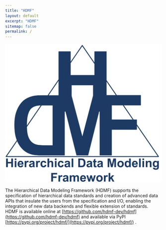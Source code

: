 ```yaml
---
title: "HDMF"
layout: default
excerpt: "HDMF"
sitemap: false
permalink: /
---
```



<img alt="HDMF logo" src="images/hdmf_logo.png" width="550" class="center-block">

The Hierarchical Data Modeling Framework (HDMF) supports the specification of
hierarchical data standards and creation of advanced data APIs that insulate
the users from the specification and I/O, enabling the integration of new
data backends and flexible extension of standards. HDMF is available online at
[https://github.com/hdmf-dev/hdmf](https://github.com/hdmf-dev/hdmf) and
available via PyPI [https://pypi.org/project/hdmf/](https://pypi.org/project/hdmf/) .

